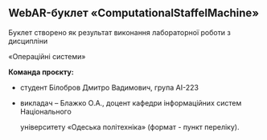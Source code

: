 ## WebAR-буклет «ComputationalStaffelMachine»

Буклет створено як результат виконання лабораторної роботи з дисципліни

«Операційні системи» 

**Команда проєкту:**

  - студент Білобров Дмитро Вадимович, група АІ-223

  - викладач – Блажко О.А., доцент кафедри інформаційних систем Національного

    університету «Одеська політехніка» (формат - пункт переліку).
